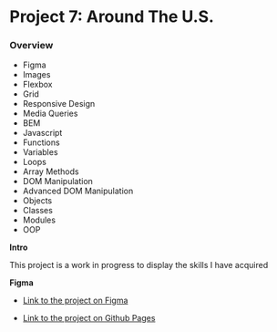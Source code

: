 # Project 7: Around The U.S.

### Overview  

* Figma  
* Images 
* Flexbox
* Grid
* Responsive Design 
* Media Queries
* BEM
* Javascript
* Functions
* Variables
* Loops
* Array Methods
* DOM Manipulation 
* Advanced DOM Manipulation
* Objects
* Classes
* Modules
* OOP


**Intro**
  
This project is a work in progress to display the skills I have acquired  
  
**Figma**  
  
* [Link to the project on Figma](https://www.figma.com/file/ii4xxsJ0ghevUOcssTlHZv/Sprint-3%3A-Around-the-US?node-id=0%3A1) 

* [Link to the project on Github Pages](https://kn8-codes.github.io/se_project_aroundtheus/) 
  

